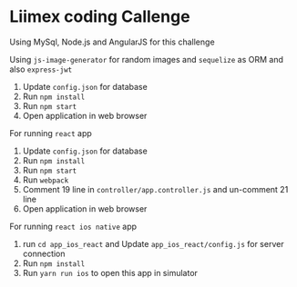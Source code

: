# Liimex coding Callenge

Using MySql, Node.js and AngularJS for this challenge

Using `js-image-generator` for random images and `sequelize` as ORM and also `express-jwt`

1. Update `config.json` for database
2. Run `npm install`
3. Run `npm start`
4. Open application in web browser

For running `react` app

1. Update `config.json` for database
2. Run `npm install`
3. Run `npm start`
4. Run `webpack`
5. Comment 19 line in `controller/app.controller.js` and un-comment 21 line
4. Open application in web browser

For running `react ios native` app

1. run `cd app_ios_react` and Update `app_ios_react/config.js` for server connection
2. Run `npm install`
3. Run `yarn run ios` to open this app in simulator